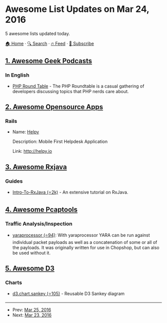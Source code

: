 # Awesome List Updates on Mar 24, 2016

5 awesome lists updated today.

[🏠 Home](/README.md) · [🔍 Search](https://test.trackawesomelist.com/search/) · [🔥 Feed](https://test.trackawesomelist.com/feed.xml) · [📮 Subscribe](https://trackawesomelist.us17.list-manage.com/subscribe?u=d2f0117aa829c83a63ec63c2f&id=36a103854c)



## [1. Awesome Geek Podcasts](/content/ayr-ton/awesome-geek-podcasts/README.md)

### In English

*   [PHP Round Table](https://www.phproundtable.com/) - The PHP Roundtable is a casual gathering of developers discussing topics that PHP nerds care about.

## [2. Awesome Opensource Apps](/content/unicodeveloper/awesome-opensource-apps/README.md)

### Rails

- Name: [Helpy](http://helpy.io)

  Description: Mobile First Helpdesk Application

  Link: <http://helpy.io>



## [3. Awesome Rxjava](/content/eleventigers/awesome-rxjava/README.md)

### Guides

*   [Intro-To-RxJava (⭐2k)](https://github.com/Froussios/Intro-To-RxJava) - An extensive tutorial on RxJava.

## [4. Awesome Pcaptools](/content/caesar0301/awesome-pcaptools/README.md)

### Traffic Analysis/Inspection

*   [yaraprocessor (⭐94)](https://github.com/MITRECND/yaraprocessor): With yaraprocessor YARA can be run against individual packet payloads as well as a concatenation of some or all of the payloads. It was originally written for use in Chopshop, but can also be used without it.

## [5. Awesome D3](/content/wbkd/awesome-d3/README.md)

### Charts

*   [d3.chart.sankey (⭐105)](https://github.com/q-m/d3.chart.sankey) - Reusable D3 Sankey diagram

---

- Prev: [Mar 25, 2016](/content/2016/03/25/README.md)
- Next: [Mar 23, 2016](/content/2016/03/23/README.md)
